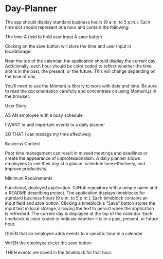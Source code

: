 # Day-Planner
The app should display standard business hours (9 a.m. to 5 p.m.). Each time slot should represent one hour and contain the following:

The time A field to hold user input A save button

Clicking on the save button will store the time and user input in localStorage.

Near the top of the calendar, the application should display the current day. Additionally, each hour should be color coded to reflect whether the time slot is in the past, the present, or the future. This will change depending on the time of day.

You'll need to use the Moment.js library to work with date and time. Be sure to read the documentation carefully and concentrate on using Moment.js in the browser.

User Story

AS AN employee with a busy schedule

I WANT to add important events to a daily planner

SO THAT I can manage my time effectively

Business Context

Poor time management can result in missed meetings and deadlines or create the appearance of unprofessionalism. A daily planner allows employees to see their day at a glance, schedule time effectively, and improve productivity.

Minimum Requirements

Functional, deployed application. GitHub repository with a unique name and a README describing project. The application displays timeblocks for standard business hours (9 a.m. to 5 p.m.). Each timeblock contains an input field and save button. Clicking a timeblock's "Save" button stores the input text in local storage, allowing the text to persist when the application is refreshed. The current day is displayed at the top of the calendar. Each timeblock is color coded to indicate whether it is in a past, present, or future hour.

GIVEN that an employee adds events to a specific hour in a calendar

WHEN the employee clicks the save button

THEN events are saved in the timeblock for that hour.